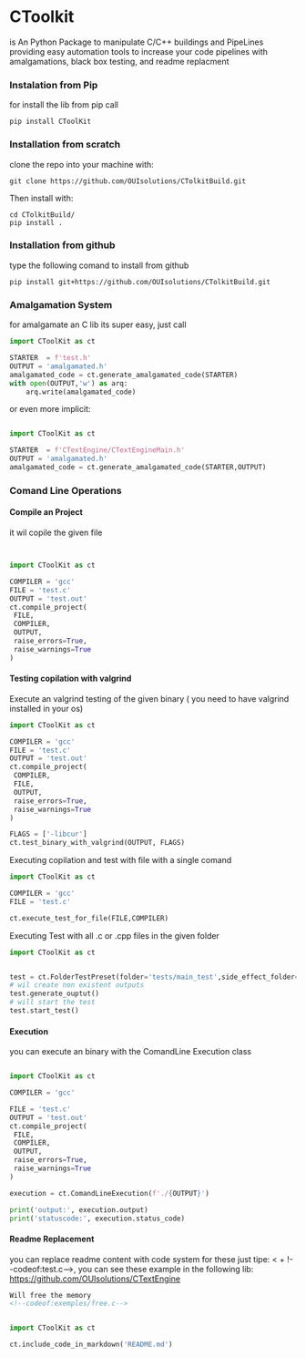 # CToolkit
 is An Python Package to manipulate C/C++ buildings and  PipeLines
 providing easy automation tools to increase your code pipelines 
 with amalgamations, black box testing, and readme replacment

### Instalation from Pip
for install the lib from pip call 

~~~shell
pip install CToolKit
~~~
### Installation from scratch

clone the repo into your machine with:

~~~shell
git clone https://github.com/OUIsolutions/CTolkitBuild.git
~~~
Then install with:
~~~shell
cd CTolkitBuild/
pip install .
~~~

### Installation from github
type the following comand to install from github
~~~shell
pip install git+https://github.com/OUIsolutions/CTolkitBuild.git
~~~

### Amalgamation System

for amalgamate an C lib its super easy, just call 
~~~python
import CToolKit as ct

STARTER  = f'test.h'
OUTPUT = 'amalgamated.h'
amalgamated_code = ct.generate_amalgamated_code(STARTER)
with open(OUTPUT,'w') as arq:
    arq.write(amalgamated_code)
~~~
or even more implicit:
~~~python

import CToolKit as ct

STARTER  = f'CTextEngine/CTextEngineMain.h'
OUTPUT = 'amalgamated.h'
amalgamated_code = ct.generate_amalgamated_code(STARTER,OUTPUT)

~~~

### Comand Line Operations

#### Compile an Project 
it wil copile the given file

~~~python


import CToolKit as ct

COMPILER = 'gcc'
FILE = 'test.c'
OUTPUT = 'test.out'
ct.compile_project(
 FILE,
 COMPILER,
 OUTPUT,
 raise_errors=True,
 raise_warnings=True
)
~~~

#### Testing copilation with valgrind 

Execute an valgrind testing of the given binary ( you need to have valgrind installed in your os)

~~~python
import CToolKit as ct

COMPILER = 'gcc'
FILE = 'test.c'
OUTPUT = 'test.out'
ct.compile_project(
 COMPILER,
 FILE,
 OUTPUT,
 raise_errors=True,
 raise_warnings=True
)

FLAGS = ['-libcur']
ct.test_binary_with_valgrind(OUTPUT, FLAGS)
~~~
Executing copilation and test with file with a single comand 
~~~python
import CToolKit as ct

COMPILER = 'gcc'
FILE = 'test.c'

ct.execute_test_for_file(FILE,COMPILER)

~~~

Executing Test with all .c or .cpp files in the given folder 

~~~python 
import CToolKit as ct


test = ct.FolderTestPreset(folder='tests/main_test',side_effect_folder='tests/target')
# wil create non existent outputs
test.generate_ouptut()
# will start the test
test.start_test()


~~~

#### Execution 
you can execute an binary with the ComandLine Execution class

~~~python

import CToolKit as ct

COMPILER = 'gcc'

FILE = 'test.c'
OUTPUT = 'test.out'
ct.compile_project(
 FILE,
 COMPILER,
 OUTPUT,
 raise_errors=True,
 raise_warnings=True
)

execution = ct.ComandLineExecution(f'./{OUTPUT}')

print('output:', execution.output)
print('statuscode:', execution.status_code)
~~~
#### Readme Replacement 
you can replace readme content with code system 
for these just tipe: < + !--codeof:test.c-->, you can see 
these example in the following lib:
https://github.com/OUIsolutions/CTextEngine

~~~Markdown
Will free the memory
<!--codeof:exemples/free.c-->
~~~
~~~python

import CToolKit as ct

ct.include_code_in_markdown('README.md')
~~~






